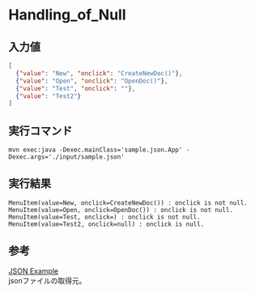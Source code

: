 # Handling_of_Null

## 入力値

``` json
[
  {"value": "New", "onclick": "CreateNewDoc()"},
  {"value": "Open", "onclick": "OpenDoc()"},
  {"value": "Test", "onclick": ""},
  {"value": "Test2"}
]
```

## 実行コマンド

```
mvn exec:java -Dexec.mainClass='sample.json.App' -Dexec.args='./input/sample.json'
```

## 実行結果

```
MenuItem(value=New, onclick=CreateNewDoc()) : onclick is not null.
MenuItem(value=Open, onclick=OpenDoc()) : onclick is not null.
MenuItem(value=Test, onclick=) : onclick is not null.
MenuItem(value=Test2, onclick=null) : onclick is null.
```

## 参考

[JSON Example](https://json.org/example.html)  
jsonファイルの取得元。

